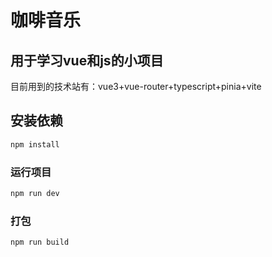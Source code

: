 # 咖啡音乐

## 用于学习vue和js的小项目

目前用到的技术站有：vue3+vue-router+typescript+pinia+vite

## 安装依赖

```sh
npm install
```

### 运行项目

```sh
npm run dev
```

### 打包

```sh
npm run build
```

